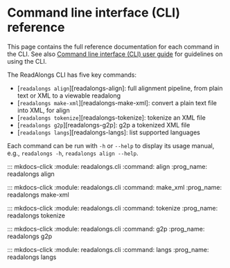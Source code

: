 # Command line interface (CLI) reference

This page contains the full reference documentation for each command in the CLI.
See also [Command line interface (CLI) user guide](cli-guide.md) for guidelines on using the CLI.

The ReadAlongs CLI has five key commands:

- [`readalongs align`][readalongs-align]: full alignment pipeline, from plain text or XML to a
  viewable readalong
- [`readalongs make-xml`][readalongs-make-xml]: convert a plain text file into XML, for align
- [`readalongs tokenize`][readalongs-tokenize]: tokenize an XML file
- [`readalongs g2p`][readalongs-g2p]: g2p a tokenized XML file
- [`readalongs langs`][readalongs-langs]: list supported languages

Each command can be run with `-h` or `--help` to display its usage manual,
e.g., `readalongs -h`, `readalongs align --help`.

::: mkdocs-click
    :module: readalongs.cli
    :command: align
    :prog_name: readalongs align

::: mkdocs-click
    :module: readalongs.cli
    :command: make_xml
    :prog_name: readalongs make-xml

::: mkdocs-click
    :module: readalongs.cli
    :command: tokenize
    :prog_name: readalongs tokenize

::: mkdocs-click
    :module: readalongs.cli
    :command: g2p
    :prog_name: readalongs g2p

::: mkdocs-click
    :module: readalongs.cli
    :command: langs
    :prog_name: readalongs langs
